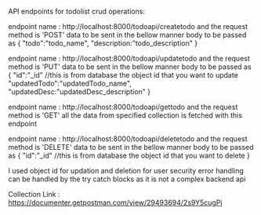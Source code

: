 

API endpoints for todolist crud operations:

endpoint name : http://localhost:8000/todoapi/createtodo and the request method is 'POST'
data to be sent in the bellow manner
body to be passed as
{
    "todo":"todo_name",
    "description:"todo_description"
}

endpoint name : http://localhost:8000/todoapi/updatetodo and the request method is 'PUT'
data to be sent in the bellow manner
body to be passed as
{
    "id":"_id" //this is from database the object id that you want to update
    "updatedTodo":"updatedTodo_name",
    "updatedDesc:"updatedDesc_description"
}

endpoint name : http://localhost:8000/todoapi/gettodo and the request method is 'GET'
all the data from specified collection is fetched with this endpoint


endpoint name : http://localhost:8000/todoapi/deletetodo and the request method is 'DELETE'
data to be sent in the bellow manner
body to be passed as
{
    "id":"_id" //this is from database the object id that you want to delete
}

I used object id for updation and deletion for user security
error handling can be handled by the try catch blocks as it is not a complex backend api

Collection Link : https://documenter.getpostman.com/view/29493694/2s9Y5cugPj